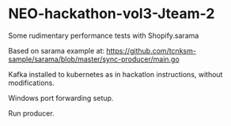 # NEO-hackathon-vol3-Jteam-2
Some rudimentary performance tests with Shopify.sarama

Based on sarama example at: https://github.com/tcnksm-sample/sarama/blob/master/sync-producer/main.go

Kafka installed to kubernetes as in hackatlon instructions, without modifications.

Windows port forwarding setup.

Run producer. 
